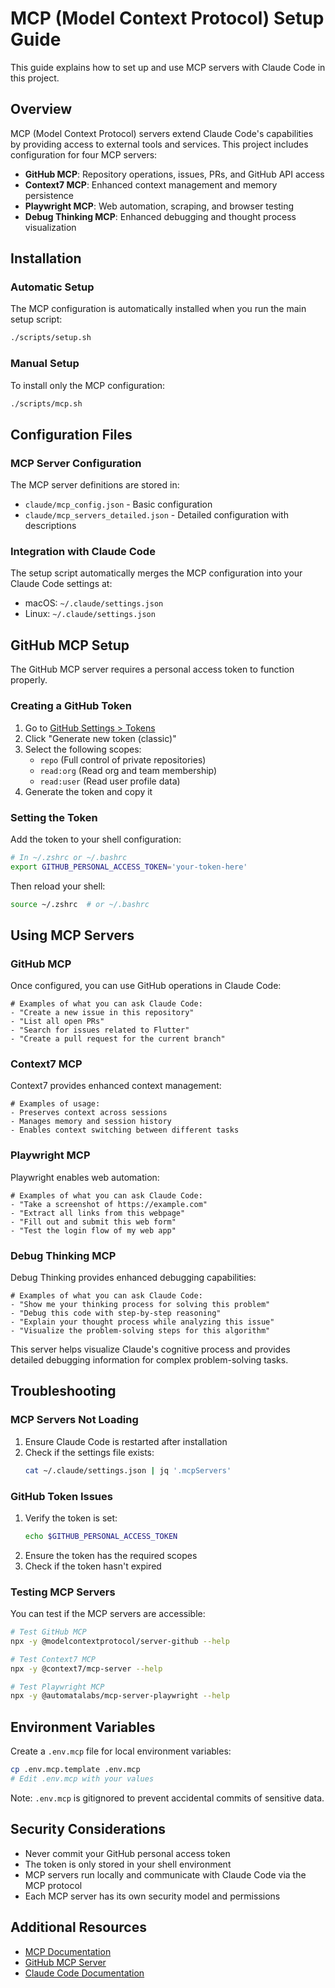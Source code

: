 # MCP (Model Context Protocol) Setup Guide

This guide explains how to set up and use MCP servers with Claude Code in this project.

## Overview

MCP (Model Context Protocol) servers extend Claude Code's capabilities by providing access to external tools and services. This project includes configuration for four MCP servers:

- **GitHub MCP**: Repository operations, issues, PRs, and GitHub API access
- **Context7 MCP**: Enhanced context management and memory persistence
- **Playwright MCP**: Web automation, scraping, and browser testing
- **Debug Thinking MCP**: Enhanced debugging and thought process visualization

## Installation

### Automatic Setup

The MCP configuration is automatically installed when you run the main setup script:

```bash
./scripts/setup.sh
```

### Manual Setup

To install only the MCP configuration:

```bash
./scripts/mcp.sh
```

## Configuration Files

### MCP Server Configuration

The MCP server definitions are stored in:
- `claude/mcp_config.json` - Basic configuration
- `claude/mcp_servers_detailed.json` - Detailed configuration with descriptions

### Integration with Claude Code

The setup script automatically merges the MCP configuration into your Claude Code settings at:
- macOS: `~/.claude/settings.json`
- Linux: `~/.claude/settings.json`

## GitHub MCP Setup

The GitHub MCP server requires a personal access token to function properly.

### Creating a GitHub Token

1. Go to [GitHub Settings > Tokens](https://github.com/settings/tokens)
2. Click "Generate new token (classic)"
3. Select the following scopes:
   - `repo` (Full control of private repositories)
   - `read:org` (Read org and team membership)
   - `read:user` (Read user profile data)
4. Generate the token and copy it

### Setting the Token

Add the token to your shell configuration:

```bash
# In ~/.zshrc or ~/.bashrc
export GITHUB_PERSONAL_ACCESS_TOKEN='your-token-here'
```

Then reload your shell:
```bash
source ~/.zshrc  # or ~/.bashrc
```

## Using MCP Servers

### GitHub MCP

Once configured, you can use GitHub operations in Claude Code:

```
# Examples of what you can ask Claude Code:
- "Create a new issue in this repository"
- "List all open PRs"
- "Search for issues related to Flutter"
- "Create a pull request for the current branch"
```

### Context7 MCP

Context7 provides enhanced context management:

```
# Examples of usage:
- Preserves context across sessions
- Manages memory and session history
- Enables context switching between different tasks
```

### Playwright MCP

Playwright enables web automation:

```
# Examples of what you can ask Claude Code:
- "Take a screenshot of https://example.com"
- "Extract all links from this webpage"
- "Fill out and submit this web form"
- "Test the login flow of my web app"
```

### Debug Thinking MCP

Debug Thinking provides enhanced debugging capabilities:

```
# Examples of what you can ask Claude Code:
- "Show me your thinking process for solving this problem"
- "Debug this code with step-by-step reasoning"
- "Explain your thought process while analyzing this issue"
- "Visualize the problem-solving steps for this algorithm"
```

This server helps visualize Claude's cognitive process and provides detailed debugging information for complex problem-solving tasks.

## Troubleshooting

### MCP Servers Not Loading

1. Ensure Claude Code is restarted after installation
2. Check if the settings file exists:
   ```bash
   cat ~/.claude/settings.json | jq '.mcpServers'
   ```

### GitHub Token Issues

1. Verify the token is set:
   ```bash
   echo $GITHUB_PERSONAL_ACCESS_TOKEN
   ```
2. Ensure the token has the required scopes
3. Check if the token hasn't expired

### Testing MCP Servers

You can test if the MCP servers are accessible:

```bash
# Test GitHub MCP
npx -y @modelcontextprotocol/server-github --help

# Test Context7 MCP  
npx -y @context7/mcp-server --help

# Test Playwright MCP
npx -y @automatalabs/mcp-server-playwright --help
```

## Environment Variables

Create a `.env.mcp` file for local environment variables:

```bash
cp .env.mcp.template .env.mcp
# Edit .env.mcp with your values
```

Note: `.env.mcp` is gitignored to prevent accidental commits of sensitive data.

## Security Considerations

- Never commit your GitHub personal access token
- The token is only stored in your shell environment
- MCP servers run locally and communicate with Claude Code via the MCP protocol
- Each MCP server has its own security model and permissions

## Additional Resources

- [MCP Documentation](https://modelcontextprotocol.io/docs)
- [GitHub MCP Server](https://github.com/modelcontextprotocol/servers/tree/main/src/github)
- [Claude Code Documentation](https://docs.anthropic.com/en/docs/claude-code)